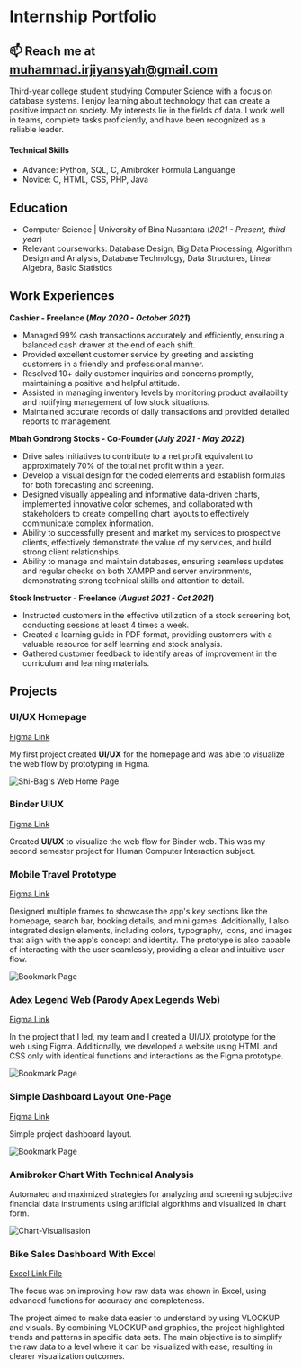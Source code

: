 # Internship Portfolio

## 📫 Reach me at **muhammad.irjiyansyah@gmail.com**

Third-year college student studying Computer Science with a focus on database systems. I enjoy learning about technology that can create a positive impact on society. My interests lie in the fields of data. I work well in teams, complete tasks proficiently, and have been recognized as a reliable leader.

#### Technical Skills
- Advance: Python, SQL, C, Amibroker Formula Languange
- Novice: C, HTML, CSS, PHP, Java

## Education
- Computer Science | University of Bina Nusantara (_2021 - Present, third year_)
- Relevant courseworks: Database Design, Big Data Processing, Algorithm Design and Analysis, Database Technology, Data Structures, Linear Algebra, Basic Statistics               		

## Work Experiences
**Cashier - Freelance (_May 2020 - October 2021_)**
- Managed 99% cash transactions accurately and efficiently, ensuring a balanced cash drawer at the end of each shift.
- Provided excellent customer service by greeting and assisting customers in a friendly and professional manner.
- Resolved 10+ daily customer inquiries and concerns promptly, maintaining a positive and helpful attitude.
- Assisted in managing inventory levels by monitoring product availability and notifying management of low stock situations.
- Maintained accurate records of daily transactions and provided detailed reports to management.

**Mbah Gondrong Stocks - Co-Founder (_July 2021 - May 2022_)**
- Drive sales initiatives to contribute to a net profit equivalent to approximately 70% of the total net profit within a year.
- Develop a visual design for the coded elements and establish formulas for both forecasting and screening.
- Designed visually appealing and informative data-driven charts, implemented innovative color schemes, and collaborated with stakeholders to create compelling chart layouts to effectively communicate complex information. 
-	Ability to successfully present and market my services to prospective clients, effectively demonstrate the value of my services, and build strong client relationships. 
-	Ability to manage and maintain databases, ensuring seamless updates and regular checks on both XAMPP and server environments, demonstrating strong technical skills and attention to detail.


**Stock Instructor - Freelance (_August 2021 - Oct 2021_)**
- Instructed customers in the effective utilization of a stock screening bot, conducting sessions at least 4 times a week.
- Created a learning guide in PDF format, providing customers with a valuable resource for self learning and stock analysis.
- Gathered customer feedback to identify areas of improvement in the curriculum and learning materials.

## Projects

### UI/UX Homepage
[Figma Link](https://www.figma.com/proto/kslZoY4hypqArBOpFRAvNN/Simple-homepage?node-id=1-2&starting-point-node-id=1%3A2&mode=design&t=fOMwxdmp4T6yjYjv-1)

My first project created **UI/UX** for the homepage and was able to visualize the web flow by prototyping in Figma.

![Shi-Bag's Web Home Page](Assets/HomePage.png)

### Binder UIUX

[Figma Link](https://www.figma.com/proto/71gMPgQnAHpAgVzv4hzFdY/Page-FAQ?node-id=102-4&starting-point-node-id=15%3A2&mode=design&t=v91RYhAhZzfDGqcA-1)

Created **UI/UX** to visualize the web flow for Binder web. This was my second semester project for Human Computer Interaction subject.

### Mobile Travel Prototype 

[Figma Link](https://www.figma.com/proto/tl4WtqdLwmX8izHZ1dHS3q/UAS-HCI?node-id=4-219&starting-point-node-id=4%3A219&t=9nCNdbcODnqatxSI-1)

Designed multiple frames to showcase the app's key sections like the homepage, search bar, booking details, and mini games. Additionally, I also integrated design elements, including colors, typography, icons, and images that align with the app's concept and identity. The prototype is also capable of interacting with the user seamlessly, providing a clear and intuitive user flow.

![Bookmark Page](Assets/Bookmark.png)

### Adex Legend Web (Parody Apex Legends Web)

[Figma Link](https://www.figma.com/proto/UTKuTL48Ciuj6NbgN8F0KW/Untitled?node-id=2-152&starting-point-node-id=2%3A152&mode=design&t=PsOabqenxW6Tkc7S-1)

In the project that I led, my team and I created a UI/UX prototype for the web using Figma. Additionally, we developed a website using HTML and CSS only with identical functions and interactions as the Figma prototype.

![Bookmark Page](Assets/Home.png)


### Simple Dashboard Layout One-Page
[Figma Link](https://www.figma.com/proto/wAKDR0EneqmzBIpf1zzGRc/Dashboard-(Community)?node-id=0-61&mode=design&t=ZGyeKGas9HaUeQ1o-1)

Simple project dashboard layout.

![Bookmark Page](Assets/Dashboard-OnePage.png)

### Amibroker Chart With Technical Analysis

Automated and maximized strategies for analyzing and screening subjective financial data instruments using artificial algorithms and visualized in chart form.

![Chart-Visualisasion](Assets/mbahgondrong1.jpg)

### Bike Sales Dashboard With Excel

[Excel Link File](Assets/Bike_Sales_Dashboard.xlsx)

The focus was on improving how raw data was shown in Excel, using advanced functions for accuracy and completeness. 

The project aimed to make data easier to understand by using VLOOKUP and visuals. By combining VLOOKUP and graphics, the project highlighted trends and patterns in specific data sets. The main objective is to simplify the raw data to a level where it can be visualized with ease, resulting in clearer visualization outcomes.
